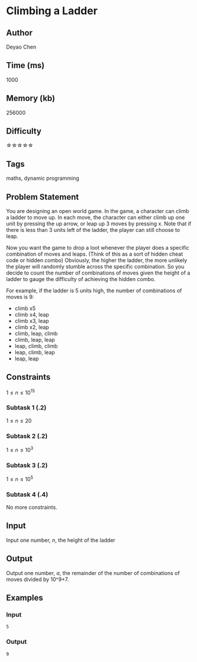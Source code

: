 # Climbing a Ladder

## Author

Deyao Chen

## Time (ms)

1000

## Memory (kb)

256000

## Difficulty 

☆☆☆☆☆

## Tags

maths, dynamic programming

## Problem Statement
You are designing an open world game. In the game, a character can climb a ladder to move up. In each move, the character can either climb up one unit by pressing the up arrow, or leap up 3 moves by pressing x. Note that if there is less than 3 units left of the ladder, the player can still choose to leap.

Now you want the game to drop a loot whenever the player does a specific combination of moves and leaps. (Think of this as a sort of hidden cheat code or hidden combo) Obviously, the higher the ladder, the more unlikely the player will randomly stumble across the specific combination. So you decide to count the number of combinations of moves given the height of a ladder to gauge the difficulty of achieving the hidden combo.

For example, if the ladder is 5 units high, the number of combinations of moves is 9:

- climb x5
- climb x4, leap
- climb x3, leap 
- climb x2, leap
- climb, leap, climb
- climb, leap, leap
- leap, climb, climb
- leap, climb, leap
- leap, leap

## Constraints

$1 \le n \le 10^{15}$

### Subtask 1 (.2)

$1 \le n \le 20$

### Subtask 2 (.2)

$1 \le n \le 10^{3}$

### Subtask 3 (.2)

$1 \le n \le 10^{5}$

### Subtask 4 (.4)

No more constraints.

## Input

Input one number, $n$, the height of the ladder

## Output

Output one number, $a$, the remainder of the number of combinations of moves divided by 10^9+7.

## Examples

### Input

```
5
```

### Output

```
9
```
